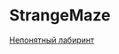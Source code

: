 # StrangeMaze
<a href="https://letraceursnork.github.io/StrangeMaze/maze.html">Непонятный лабиринт</a>
